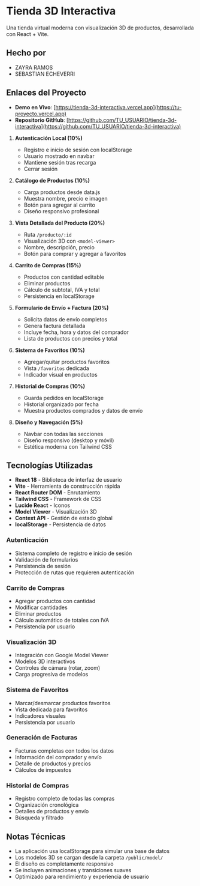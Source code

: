 # Tienda 3D Interactiva

Una tienda virtual moderna con visualización 3D de productos, desarrollada con React + Vite.

## Hecho por 
- ZAYRA RAMOS 
- SEBASTIAN ECHEVERRI 

## Enlaces del Proyecto

- **Demo en Vivo**: [https://tienda-3d-interactiva.vercel.app](https://tu-proyecto.vercel.app)
- **Repositorio GitHub**: [https://github.com/TU_USUARIO/tienda-3d-interactiva](https://github.com/TU_USUARIO/tienda-3d-interactiva)

1. **Autenticación Local (10%)**
   - Registro e inicio de sesión con localStorage
   - Usuario mostrado en navbar
   - Mantiene sesión tras recarga
   - Cerrar sesión

2. **Catálogo de Productos (10%)**
   - Carga productos desde data.js
   - Muestra nombre, precio e imagen
   - Botón para agregar al carrito
   - Diseño responsivo profesional

3. **Vista Detallada del Producto (20%)**
   - Ruta `/producto/:id`
   - Visualización 3D con `<model-viewer>`
   - Nombre, descripción, precio
   - Botón para comprar y agregar a favoritos

4. **Carrito de Compras (15%)**
   - Productos con cantidad editable
   - Eliminar productos
   - Cálculo de subtotal, IVA y total
   - Persistencia en localStorage

5. **Formulario de Envío + Factura (20%)**
   - Solicita datos de envío completos
   - Genera factura detallada
   - Incluye fecha, hora y datos del comprador
   - Lista de productos con precios y total

6. **Sistema de Favoritos (10%)**
   - Agregar/quitar productos favoritos
   - Vista `/favoritos` dedicada
   - Indicador visual en productos

7. **Historial de Compras (10%)**
   - Guarda pedidos en localStorage
   - Historial organizado por fecha
   - Muestra productos comprados y datos de envío

8. **Diseño y Navegación (5%)**
   - Navbar con todas las secciones
   - Diseño responsivo (desktop y móvil)
   - Estética moderna con Tailwind CSS

## Tecnologías Utilizadas

- **React 18** - Biblioteca de interfaz de usuario
- **Vite** - Herramienta de construcción rápida
- **React Router DOM** - Enrutamiento
- **Tailwind CSS** - Framework de CSS
- **Lucide React** - Iconos
- **Model Viewer** - Visualización 3D
- **Context API** - Gestión de estado global
- **localStorage** - Persistencia de datos

### Autenticación
- Sistema completo de registro e inicio de sesión
- Validación de formularios
- Persistencia de sesión
- Protección de rutas que requieren autenticación

### Carrito de Compras
- Agregar productos con cantidad
- Modificar cantidades
- Eliminar productos
- Cálculo automático de totales con IVA
- Persistencia por usuario

### Visualización 3D
- Integración con Google Model Viewer
- Modelos 3D interactivos
- Controles de cámara (rotar, zoom)
- Carga progresiva de modelos

### Sistema de Favoritos
- Marcar/desmarcar productos favoritos
- Vista dedicada para favoritos
- Indicadores visuales
- Persistencia por usuario

### Generación de Facturas
- Facturas completas con todos los datos
- Información del comprador y envío
- Detalle de productos y precios
- Cálculos de impuestos

### Historial de Compras
- Registro completo de todas las compras
- Organización cronológica
- Detalles de productos y envío
- Búsqueda y filtrado
## Notas Técnicas
- La aplicación usa localStorage para simular una base de datos
- Los modelos 3D se cargan desde la carpeta `/public/model/`
- El diseño es completamente responsivo
- Se incluyen animaciones y transiciones suaves
- Optimizado para rendimiento y experiencia de usuario
